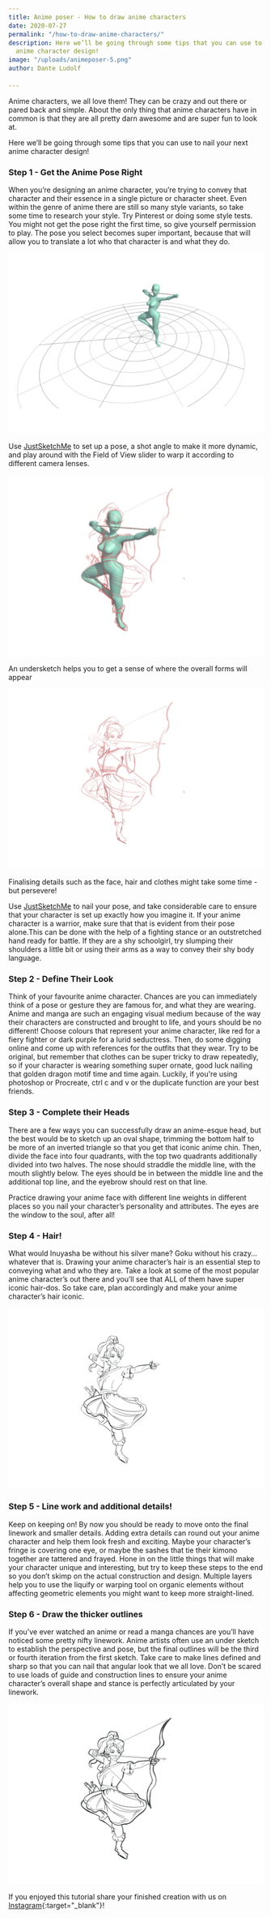 ```yaml
---
title: Anime poser - How to draw anime characters
date: 2020-07-27
permalink: "/how-to-draw-anime-characters/"
description: Here we’ll be going through some tips that you can use to nail your next
  anime character design!
image: "/uploads/animeposer-5.png"
author: Dante Ludolf

---
```

Anime characters, we all love them! They can be crazy and out there or pared back and simple. About the only thing that anime characters have in common is that they are all pretty darn awesome and are super fun to look at.

Here we’ll be going through some tips that you can use to nail your next anime character design!

### Step 1 - Get the Anime Pose Right

When you’re designing an anime character, you’re trying to convey that character and their essence in a single picture or character sheet. Even within the genre of anime there are still so many style variants, so take some time to research your style. Try Pinterest or doing some style tests. You might not get the pose right the first time, so give yourself permission to play. The pose you select becomes super important, because that will allow you to translate a lot who that character is and what they do.

![Setup pose](/images/screenshots/animeposer-1.png)

Use [JustSketchMe](/) to set up a pose, a shot angle to make it more dynamic, and play around with the Field of View slider to warp it according to different camera lenses.

![Dynamic pose](/images/screenshots/animeposer-2.png)

An undersketch helps you to get a sense of where the overall forms will appear

![Undersketch](/images/screenshots/animeposer-3.png)

Finalising details such as the face, hair and clothes might take some time - but persevere!

Use [JustSketchMe](/) to nail your pose, and take considerable care to ensure that your character is set up exactly how you imagine it. If your anime character is a warrior, make sure that that is evident from their pose alone.This can be done with the help of a fighting stance or an outstretched hand ready for battle. If they are a shy schoolgirl, try slumping their shoulders a little bit or using their arms as a way to convey their shy body language.

### Step 2 - Define Their Look

Think of your favourite anime character. Chances are you can immediately think of a pose or gesture they are famous for, and what they are wearing. Anime and manga are such an engaging visual medium because of the way their characters are constructed and brought to life, and yours should be no different! Choose colours that represent your anime character, like red for a fiery fighter or dark purple for a lurid seductress. Then, do some digging online and come up with references for the outfits that they wear. Try to be original, but remember that clothes can be super tricky to draw repeatedly, so if your character is wearing something super ornate, good luck nailing that golden dragon motif time and time again. Luckily, if you're using photoshop or Procreate, ctrl c and v or the duplicate function are your best friends.

### Step 3 - Complete their Heads

There are a few ways you can successfully draw an anime-esque head, but the best would be to sketch up an oval shape, trimming the bottom half to be more of an inverted triangle so that you get that iconic anime chin. Then, divide the face into four quadrants, with the top two quadrants additionally divided into two halves. The nose should straddle the middle line, with the mouth slightly below. The eyes should be in between the middle line and the additional top line, and the eyebrow should rest on that line.

Practice drawing your anime face with different line weights in different places so you nail your character’s personality and attributes. The eyes are the window to the soul, after all!

### Step 4 - Hair!

What would Inuyasha be without his silver mane? Goku without his crazy… whatever that is. Drawing your anime character’s hair is an essential step to conveying what and who they are. Take a look at some of the most popular anime character’s out there and you’ll see that ALL of them have super iconic hair-dos. So take care, plan accordingly and make your anime character’s hair iconic.

![With hair outlines](/images/screenshots/animeposer-4.png)

### Step 5 - Line work and additional details!

Keep on keeping on! By now you should be ready to move onto the final linework and smaller details. Adding extra details can round out your anime character and help them look fresh and exciting. Maybe your character’s fringe is covering one eye, or maybe the sashes that tie their kimono together are tattered and frayed. Hone in on the little things that will make your character unique and interesting, but try to keep these steps to the end so you don’t skimp on the actual construction and design. Multiple layers help you to use the liquify or warping tool on organic elements without affecting geometric elements you might want to keep more straight-lined.

### Step 6 - Draw the thicker outlines

If you’ve ever watched an anime or read a manga chances are you’ll have noticed some pretty nifty linework. Anime artists often use an under sketch to establish the perspective and pose, but the final outlines will be the third or fourth iteration from the first sketch. Take care to make lines defined and sharp so that you can nail that angular look that we all love. Don’t be scared to use loads of guide and construction lines to ensure your anime character’s overall shape and stance is perfectly articulated by your linework.

![With thick outlines](/images/screenshots/animeposer-5.png)

If you enjoyed this tutorial share your finished creation with us on [Instagram](https://instagram.com/justsketch.me){:target="_blank"}!